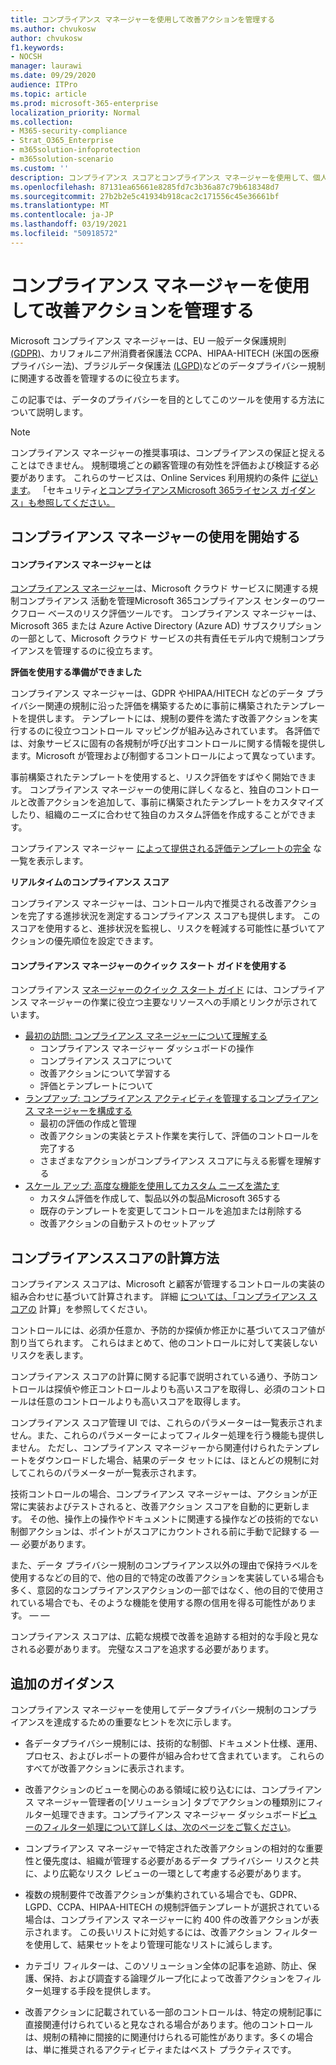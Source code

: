 ```yaml
---
title: コンプライアンス マネージャーを使用して改善アクションを管理する
ms.author: chvukosw
author: chvukosw
f1.keywords:
- NOCSH
manager: laurawi
ms.date: 09/29/2020
audience: ITPro
ms.topic: article
ms.prod: microsoft-365-enterprise
localization_priority: Normal
ms.collection:
- M365-security-compliance
- Strat_O365_Enterprise
- m365solution-infoprotection
- m365solution-scenario
ms.custom: ''
description: コンプライアンス スコアとコンプライアンス マネージャーを使用して、個人データの保護レベルを向上させる方法について学習します。
ms.openlocfilehash: 87131ea65661e8285fd7c3b36a87c79b618348d7
ms.sourcegitcommit: 27b2b2e5c41934b918cac2c171556c45e36661bf
ms.translationtype: MT
ms.contentlocale: ja-JP
ms.lasthandoff: 03/19/2021
ms.locfileid: "50918572"
---
```

# <a name="use-compliance-manager-to-manage-improvement-actions"></a>コンプライアンス マネージャーを使用して改善アクションを管理する

Microsoft コンプライアンス マネージャーは、EU 一般データ保護規則 [(GDPR)](/compliance/regulatory/gdpr)、カリフォルニア州消費者保護法 CCPA、HIPAA-HITECH (米国の医療プライバシー法)、ブラジルデータ保護法 [(LGPD)](/compliance/regulatory/ccpa-faq)などのデータプライバシー規制に関連する改善を管理するのに役立ちます。

この記事では、データのプライバシーを目的としてこのツールを使用する方法について説明します。

>[!Note]
>コンプライアンス マネージャーの推奨事項は、コンプライアンスの保証と捉えることはできません。 規制環境ごとの顧客管理の有効性を評価および検証する必要があります。 これらのサービスは、Online Services 利用規約の条件 [に従います](https://go.microsoft.com/fwlink/?linkid=2108910)。 「セキュリティ[とコンプライアンスMicrosoft 365ライセンス ガイダンス」も参照してください。](/office365/servicedescriptions/microsoft-365-service-descriptions/microsoft-365-tenantlevel-services-licensing-guidance/microsoft-365-security-compliance-licensing-guidance#compliance-manager)
>

## <a name="getting-started-with-compliance-manager"></a>コンプライアンス マネージャーの使用を開始する

#### <a name="what-is-compliance-manager"></a>コンプライアンス マネージャーとは

[コンプライアンス マネージャー](../compliance/compliance-manager.md)は、Microsoft クラウド サービスに関連する規制コンプライアンス 活動を管理Microsoft 365コンプライアンス センターのワークフロー ベースのリスク評価ツールです。 コンプライアンス マネージャーは、Microsoft 365 または Azure Active Directory (Azure AD) サブスクリプションの一部として、Microsoft クラウド サービスの共有責任モデル内で規制コンプライアンスを管理するのに役立ちます。

**評価を使用する準備ができました**

コンプライアンス マネージャーは、GDPR や[](../compliance/compliance-manager-assessments.md)HIPAA/HITECH などのデータ プライバシー関連の規制に沿った評価を構築するために事前に構築されたテンプレートを提供します。 テンプレートには、規制の要件を満たす改善アクションを実行するのに役立つコントロール マッピングが組み込みされています。 各評価では、対象サービスに固有の各規制が呼び出すコントロールに関する情報を提供します。Microsoft が管理および制御するコントロールによって異なっています。 

事前構築されたテンプレートを使用すると、リスク評価をすばやく開始できます。 コンプライアンス マネージャーの使用に詳しくなると、独自のコントロールと改善アクションを追加して、事前に構築されたテンプレートをカスタマイズしたり、組織のニーズに合わせて独自のカスタム評価を作成することができます。

コンプライアンス マネージャー [によって提供される評価テンプレートの完全](../compliance/compliance-manager-templates-list.md) な一覧を表示します。

**リアルタイムのコンプライアンス スコア**

コンプライアンス マネージャーは、コントロール内で推奨される改善アクションを完了する進捗状況を測定するコンプライアンス スコアも提供します。 このスコアを使用すると、進捗状況を監視し、リスクを軽減する可能性に基づいてアクションの優先順位を設定できます。

#### <a name="use-the-compliance-manager-quickstart-guide"></a>コンプライアンス マネージャーのクイック スタート ガイドを使用する

コンプライアンス [マネージャーのクイック スタート ガイド](../compliance/compliance-manager-quickstart.md) には、コンプライアンス マネージャーの作業に役立つ主要なリソースへの手順とリンクが示されています。

- [最初の訪問: コンプライアンス マネージャーについて理解する](../compliance/compliance-manager-quickstart.md#first-visit-get-to-know-compliance-manager)
    - コンプライアンス マネージャー ダッシュボードの操作
    - コンプライアンス スコアについて
    - 改善アクションについて学習する
    - 評価とテンプレートについて
- [ランプアップ: コンプライアンス アクティビティを管理するコンプライアンス マネージャーを構成する](../compliance/compliance-manager-quickstart.md#ramping-up-configure-compliance-manager-to-manage-your-compliance-activities)
    - 最初の評価の作成と管理
    - 改善アクションの実装とテスト作業を実行して、評価のコントロールを完了する
    - さまざまなアクションがコンプライアンス スコアに与える影響を理解する
- [スケール アップ: 高度な機能を使用してカスタム ニーズを満たす](../compliance/compliance-manager-quickstart.md#scaling-up-use-advanced-functionality-to-meet-your-custom-needs)
    - カスタム評価を作成して、製品以外の製品Microsoft 365する
    - 既存のテンプレートを変更してコントロールを追加または削除する
    - 改善アクションの自動テストのセットアップ

## <a name="how-your-compliance-score-is-calculated"></a>コンプライアンススコアの計算方法

コンプライアンス スコアは、Microsoft と顧客が管理するコントロールの実装の組み合わせに基づいて計算されます。 詳細 [については、「コンプライアンス スコアの](../compliance/compliance-score-calculation.md) 計算」を参照してください。

コントロールには、必須か任意か、予防的か探偵か修正かに基づいてスコア値が割り当てられます。 これらはまとめて、他のコントロールに対して実装しないリスクを表します。

コンプライアンス スコアの計算に関する記事で説明されている通り、予防コントロールは探偵や修正コントロールよりも高いスコアを取得し、必須のコントロールは任意のコントロールよりも高いスコアを取得します。

コンプライアンス スコア管理 UI では、これらのパラメーターは一覧表示されません。また、これらのパラメーターによってフィルター処理を行う機能も提供しません。 ただし、コンプライアンス マネージャーから関連付けられたテンプレートをダウンロードした場合、結果のデータ セットには、ほとんどの規制に対してこれらのパラメーターが一覧表示されます。

技術コントロールの場合、コンプライアンス マネージャーは、アクションが正常に実装およびテストされると、改善アクション スコアを自動的に更新します。 その他、操作上の操作やドキュメントに関連する操作などの技術的でない制御アクションは、ポイントがスコアにカウントされる前に手動で記録する &mdash; &mdash; 必要があります。

また、データ プライバシー規制のコンプライアンス以外の理由で保持ラベルを使用するなどの目的で、他の目的で特定の改善アクションを実装している場合も多く、意図的なコンプライアンスアクションの一部ではなく、他の目的で使用されている場合でも、そのような機能を使用する際の信用を得る可能性があります。 &mdash; &mdash;

コンプライアンス スコアは、広範な規模で改善を追跡する相対的な手段と見なされる必要があります。 完璧なスコアを追求する必要があります。

## <a name="additional-guidance"></a>追加のガイダンス

コンプライアンス マネージャーを使用してデータプライバシー規制のコンプライアンスを達成するための重要なヒントを次に示します。

- 各データプライバシー規制には、技術的な制御、ドキュメント仕様、運用、プロセス、およびレポートの要件が組み合わせて含まれています。 これらのすべてが改善アクションに表示されます。

- 改善アクションのビューを関心のある領域に絞り込むには、コンプライアンス マネージャー管理者の[ソリューション] タブでアクションの種類別にフィルター処理できます。コンプライアンス マネージャー ダッシュボード[ビューのフィルター処理について詳しくは、次のページをご覧ください](../compliance/compliance-manager-setup.md#filtering-your-dashboard-view)。

- コンプライアンス マネージャーで特定された改善アクションの相対的な重要性と優先度は、組織が管理する必要があるデータ プライバシー リスクと共に、より広範なリスク レビューの一環として考慮する必要があります。

- 複数の規制要件で改善アクションが集約されている場合でも、GDPR、LGPD、CCPA、HIPAA-HITECH の規制評価テンプレートが選択されている場合は、コンプライアンス マネージャーに約 400 件の改善アクションが表示されます。 この長いリストに対処するには、改善アクション フィルターを使用して、結果セットをより管理可能なリストに減らします。

- カテゴリ フィルターは、このソリューション全体の記事を追跡、防止、保護、保持、および調査する論理グループ化によって改善アクションをフィルター処理する手段を提供します。

- 改善アクションに記載されている一部のコントロールは、特定の規制記事に直接関連付けられていると見なされる場合があります。他のコントロールは、規制の精神に間接的に関連付けられる可能性があります。多くの場合は、単に推奨されるアクティビティまたはベスト プラクティスです。